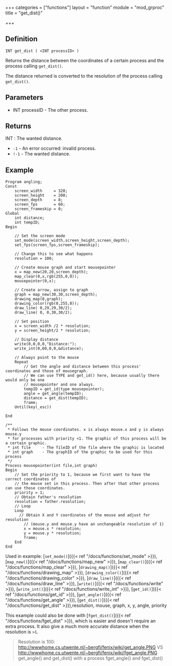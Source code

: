 +++
categories = ["functions"]
layout = "function"
module = "mod_grproc"
title = "get_dist()"

+++

## Definition

    INT get_dist ( <INT processID> )

Returns the distance between the coordinates of a certain process and the process calling `get_dist()`.

The distance returned is converted to the resolution of the process calling `get_dist()`.

## Parameters

- INT processID - The other process.

## Returns

INT : The wanted distance.

- `-1`  - An error occurred: invalid process.
- `!-1`  - The wanted distance.

## Example

```
Program angling;
Const
    screen_width     = 320;
    screen_height    = 200;
    screen_depth     = 8;
    screen_fps       = 60;
    screen_frameskip = 0;
Global
    int distance;
    int tempID;
Begin

    // Set the screen mode
    set_mode(screen_width,screen_height,screen_depth);
    set_fps(screen_fps,screen_frameskip);

    // Change this to see what happens
    resolution = 100;

    // Create mouse graph and start mousepointer
    x = map_new(20,20,screen_depth);
    map_clear(0,x,rgb(255,0,0));
    mousepointer(0,x);

    // Create arrow, assign to graph
    graph = map_new(30,30,screen_depth);
    drawing_map(0,graph);
    drawing_color(rgb(0,255,0));
    draw_line( 0,29,29,30/2);
    draw_line( 0, 0,30,30/2);

    // Set position
    x = screen_width /2 * resolution;
    y = screen_height/2 * resolution;

    // Display distance
    write(0,0,0,0,"Distance:");
    write_int(0,60,0,0,&distance);

    // Always point to the mouse
    Repeat
        // Get the angle and distance between this process' coordinates and those of mousegraph.
        // We can use TYPE and get_id() here, because usually there would only be one
        // mousepointer and one always.
        tempID = get_id(type mousepointer);
        angle = get_angle(tempID);
        distance = get_dist(tempID);
        frame;
    Until(key(_esc))

End

/**
 * Follows the mouse coordinates. x is always mouse.x and y is always mouse.y
 * for processes with priority <1. The graphic of this process will be a certain graphic.
 * int file     - The fileID of the file where the graphic is located
 * int graph    - The graphID of the graphic to be used for this process
 */
Process mousepointer(int file,int graph)
Begin
    // Set the priority to 1, because we first want to have the correct coordinates of
    // the mouse set in this process. Then after that other process can use those coordinates.
    priority = 1;
    // Obtain father's resolution
    resolution = father.resolution;
    // Loop
    Loop
      // Obtain X and Y coordinates of the mouse and adjust for resolution
        // (mouse.y and mouse.y have an unchangeable resolution of 1)
        x = mouse.x * resolution;
        y = mouse.y * resolution;
        frame;
    End
End
```

Used in example: [`set_mode()`]({{< ref "/docs/functions/set_mode" >}}), [`map_new()`]({{< ref "/docs/functions/map_new" >}}), [`map_clear()`]({{< ref "/docs/functions/map_clear" >}}), [`drawing_map()`]({{< ref "/docs/functions/drawing_map" >}}), [`drawing_color()`]({{< ref "/docs/functions/drawing_color" >}}), [`draw_line()`]({{< ref "/docs/functions/draw_line" >}}), [`write()`]({{< ref "/docs/functions/write" >}}), [`write_int()`]({{< ref "/docs/functions/write_int" >}}), [`get_id()`]({{< ref "/docs/functions/get_id" >}}), [`get_angle()`]({{< ref "/docs/functions/get_angle" >}}), [`get_dist()`]({{< ref "/docs/functions/get_dist" >}}),resolution, mouse, graph, x, y, angle, priority

This example could also be done with [`fget_dist()`]({{< ref "/docs/functions/fget_dist" >}}), which is easier and doesn't require an extra process. It also give a much more accurate distance when the resolution is `>1`.

> Resolution is 100:
> http://wwwhome.cs.utwente.nl/~bergfi/fenix/wiki/get_angle.PNG VS  http://wwwhome.cs.utwente.nl/~bergfi/fenix/wiki/fget_angle.PNG
> get_angle() and get_dist() with a process   fget_angle() and fget_dist()
